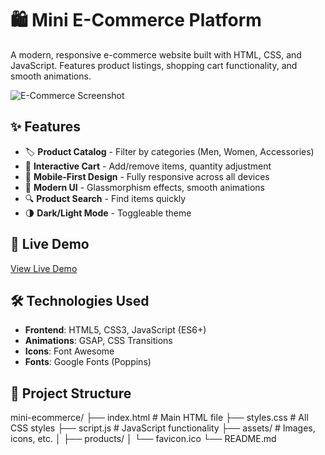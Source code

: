 # 🛍️ Mini E-Commerce Platform

A modern, responsive e-commerce website built with HTML, CSS, and JavaScript. Features product listings, shopping cart functionality, and smooth animations.

![E-Commerce Screenshot](https://via.placeholder.com/800x500?text=ShopEasy+Screenshot)  

## ✨ Features

- 🏷️ **Product Catalog** - Filter by categories (Men, Women, Accessories)
- 🛒 **Interactive Cart** - Add/remove items, quantity adjustment
- 📱 **Mobile-First Design** - Fully responsive across all devices
- 🎨 **Modern UI** - Glassmorphism effects, smooth animations
- 🔍 **Product Search** - Find items quickly
- 🌗 **Dark/Light Mode** - Toggleable theme

## 🚀 Live Demo

[View Live Demo](https://yarraguntababu117.github.io/mini-e-commerce/) 

## 🛠️ Technologies Used

- **Frontend**: HTML5, CSS3, JavaScript (ES6+)
- **Animations**: GSAP, CSS Transitions
- **Icons**: Font Awesome
- **Fonts**: Google Fonts (Poppins)

## 📂 Project Structure

mini-ecommerce/
├── index.html # Main HTML file
├── styles.css # All CSS styles
├── script.js # JavaScript functionality
├── assets/ # Images, icons, etc.
│ ├── products/
│ └── favicon.ico
└── README.md
